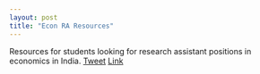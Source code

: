 ```yaml
---
layout: post
title: "Econ RA Resources"
---
```


Resources for students looking for research assistant positions in economics in India. [Tweet](https://twitter.com/AadityaDar/status/1391805747344945157?s=20) [Link](https://aadityadar.github.io/econ_ra_india/)